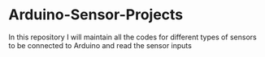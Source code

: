 # Arduino-Sensor-Projects
In this repository I will maintain all the codes for different types of sensors to be connected to Arduino and read the sensor inputs
